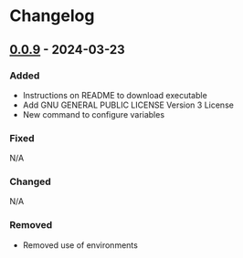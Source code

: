 # Changelog

## [0.0.9] - 2024-03-23

### Added
- Instructions on README to download executable
- Add GNU GENERAL PUBLIC LICENSE Version 3 License
- New command to configure variables

### Fixed
N/A

### Changed
N/A

### Removed
- Removed use of environments


[0.0.9]: https://github.com/amieldelatorre/spotilistcli/compare/0.0.8...0.0.9